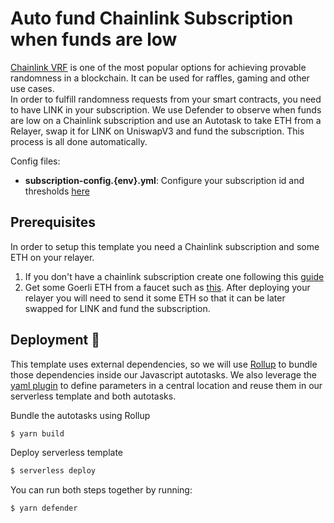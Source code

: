 # Auto fund Chainlink Subscription when funds are low

[Chainlink VRF](https://docs.chain.link/vrf/v2/introduction) is one of the most popular options for achieving provable randomness in a blockchain. It can be used for raffles, gaming and other use cases.  
In order to fulfill randomness requests from your smart contracts, you need to have LINK in your subscription.
We use Defender to observe when funds are low on a Chainlink subscription and use an Autotask to take ETH from a Relayer, swap it for LINK on UniswapV3 and fund the subscription. This process is all done automatically.

Config files:
- **subscription-config.{env}.yml**: Configure your subscription id and thresholds [here](./subscription-config.dev.yml)

## Prerequisites
In order to setup this template you need a Chainlink subscription and some ETH on your relayer.
1. If you don't have a chainlink subscription create one following this [guide](https://docs.chain.link/vrf/v2/subscription/)
2. Get some Goerli ETH from a faucet such as [this](https://goerlifaucet.com/). After deploying your relayer you will need to send it some ETH so that it can be later swapped for LINK and fund the subscription. 


## Deployment :rocket:
This template uses external dependencies, so we will use [Rollup](https://rollupjs.org/guide/en/#introduction) to bundle those dependencies inside our Javascript autotasks. We also leverage the [yaml plugin](https://github.com/rollup/plugins/tree/master/packages/yaml) to define parameters in a central location and reuse them in our serverless template and both autotasks.

Bundle the autotasks using Rollup
```sh
$ yarn build
```

Deploy serverless template
```sh
$ serverless deploy
```

You can run both steps together by running:
```sh
$ yarn defender
```
